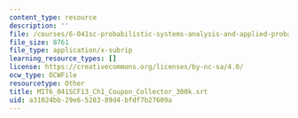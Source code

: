 ```yaml
---
content_type: resource
description: ''
file: /courses/6-041sc-probabilistic-systems-analysis-and-applied-probability-fall-2013/a31024bb29e6528389d4bfdf7b27609a_MIT6_041SCF13_Ch1_Coupon_Collector_300k.vtt
file_size: 8761
file_type: application/x-subrip
learning_resource_types: []
license: https://creativecommons.org/licenses/by-nc-sa/4.0/
ocw_type: OCWFile
resourcetype: Other
title: MIT6_041SCF13_Ch1_Coupon_Collector_300k.srt
uid: a31024bb-29e6-5283-89d4-bfdf7b27609a
---
```

